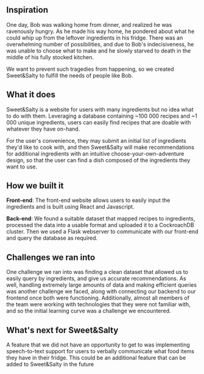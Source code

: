 ## Inspiration

One day, Bob was walking home from dinner, and realized he was ravenously hungry. As he made his way home, he pondered about what he could whip up from the leftover ingredients in his fridge. There was an overwhelming number of possibilities, and due to Bob's indecisiveness, he was unable to choose what to make and he slowly starved to death in the middle of his fully stocked kitchen.

We want to prevent such tragedies from happening, so we created Sweet&Salty to fulfill the needs of people like Bob.

## What it does

Sweet&Salty is a website for users with many ingredients but no idea what to do with them. Leveraging a database containing ~100 000 recipes and ~1 000 unique ingredients, users can easily find recipes that are doable with whatever they have on-hand. 

For the user's convenience, they may submit an initial list of ingredients they'd like to cook with, and then Sweet&Salty will make recommendations for additional ingredients with an intuitive choose-your-own-adventure design, so that the user can find a dish composed of the ingredients they want to use.

## How we built it

**Front-end**: The front-end website allows users to easily input the ingredients and is built using React and Javascript.

**Back-end**: We found a suitable dataset that mapped recipes to ingredients, processed the data into a usable format and uploaded it to a CockroachDB cluster. Then we used a Flask webserver to communicate with our front-end and query the database as required.

## Challenges we ran into

One challenge we ran into was finding a clean dataset that allowed us to easily query by ingredients, and give us accurate recommendations. As well, handling extremely large amounts of data and making efficient queries was another challenge we faced, along with connecting our backend to our frontend once both were functioning. Additionally, almost all members of the team were working with technologies that they were not familiar with, and so the initial learning curve was a challenge we encountered.

## What's next for Sweet&Salty
A feature that we did not have an opportunity to get to was implementing speech-to-text support for users to verbally communicate what food items they have in their fridge. This could be an additional feature that can be added to Sweet&Salty in the future
